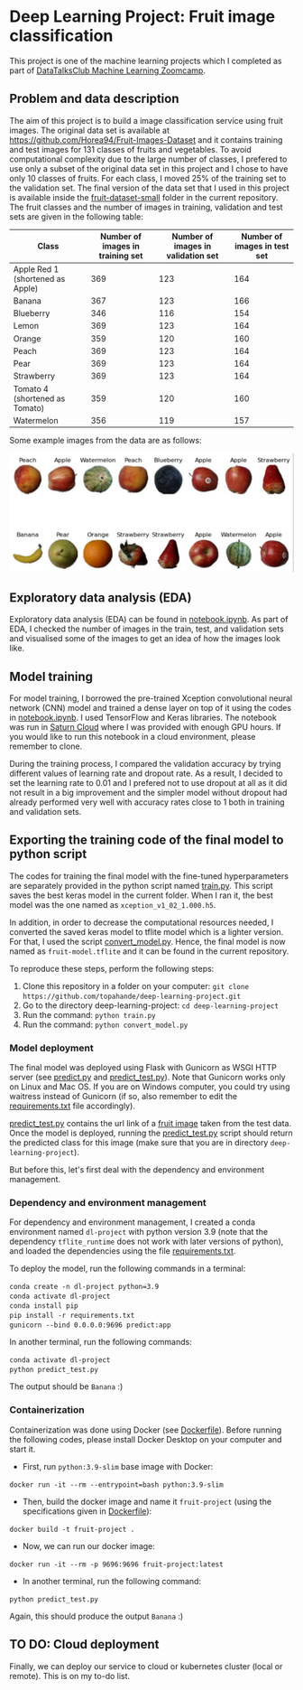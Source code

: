 # Deep Learning Project: Fruit image classification 
This project is one of the machine learning projects which I completed as part of [DataTalksClub Machine Learning Zoomcamp](https://github.com/DataTalksClub/machine-learning-zoomcamp).  

## Problem and data description 
The aim of this project is to build a image classification service using fruit images. The original data set is available at https://github.com/Horea94/Fruit-Images-Dataset and it contains training and test images for 131 classes of fruits and vegetables. To avoid computational complexity due to the large number of classes, I prefered to use only a subset of the original data set in this project and I chose to have only 10 classes of fruits. For each class, I moved 25% of the training set to the validation set. The final version of the data set that I used in this project is available inside the [fruit-dataset-small](https://github.com/topahande/deep-learning-project/tree/main/fruit-dataset-small) folder in the current repository. The fruit classes and the number of images in training, validation and test sets are given in the following table: 

| Class                            | Number of images in training set | Number of images in validation set | Number of images in test set |
| -------------------------------- | -------------------------------- | ---------------------------------- | ---------------------------- |
| Apple Red 1 (shortened as Apple) |             369                  |             123                    |             164              | 
| Banana                           |             367                  |             123                    |             166              | 
| Blueberry                        |             346                  |             116                    |             154              | 
| Lemon                            |             369                  |             123                    |             164              | 
| Orange                           |             359                  |             120                    |             160              | 
| Peach                            |             369                  |             123                    |             164              | 
| Pear                             |             369                  |             123                    |             164              | 
| Strawberry                       |             369                  |             123                    |             164              | 
| Tomato 4 (shortened as Tomato)   |             359                  |             120                    |             160              | 
| Watermelon                       |             356                  |             119                    |             157              | 

Some example images from the data are as follows:

![data_outlook](https://github.com/topahande/deep-learning-project/blob/main/data_outlook.png)

## Exploratory data analysis (EDA)   

Exploratory data analysis (EDA) can be found in [notebook.ipynb](https://github.com/topahande/deep-learning-project/blob/main/notebook.ipynb). As part of EDA, I checked the number of images in the train, test, and validation sets and visualised some of the images to get an idea of how the images look like. 

## Model training  

For model training, I borrowed the pre-trained Xception convolutional neural network (CNN) model and trained a dense layer on top of it using the codes in [notebook.ipynb](https://github.com/topahande/deep-learning-project/blob/main/notebook.ipynb). I used TensorFlow and Keras libraries. The notebook was run in [Saturn Cloud](https://saturncloud.io/) where I was provided with enough GPU hours. If you would like to run this notebook in a cloud environment, please remember to clone.  

During the training process, I compared the validation accuracy by trying different values of learning rate and dropout rate. As a result, I decided to set the learning rate to 0.01 and I prefered not to use dropout at all as it did not result in a big improvement and the simpler model without dropout had already performed very well with accuracy rates close to 1 both in training and validation sets. 

## Exporting the training code of the final model to python script

The codes for training the final model with the fine-tuned hyperparameters are separately provided in the python script named [train.py](https://github.com/topahande/deep-learning-project/blob/main/train.py).
This script saves the best keras model in the current folder. When I ran it, the best model was the one named as ``xception_v1_02_1.000.h5``.

In addition, in order to decrease the computational resources needed, I converted the saved keras model to tflite model which is a lighter version. For that, I used the script [convert_model.py](https://github.com/topahande/deep-learning-project/blob/main/convert_model.py). Hence, the final model is now named as ``fruit-model.tflite`` and it can be found in the current repository.

To reproduce these steps, perform the following steps:  
1) Clone this repository in a folder on your computer: ``git clone https://github.com/topahande/deep-learning-project.git``
2) Go to the directory deep-learning-project: ``cd deep-learning-project``
3) Run the command: ``python train.py``
4) Run the command: ``python convert_model.py``  


### Model deployment

The final model was deployed using Flask with Gunicorn as WSGI HTTP server (see [predict.py](https://github.com/topahande/deep-learning-project/blob/main/predict.py) and [predict_test.py](https://github.com/topahande/deep-learning-project/blob/main/predict_test.py)). Note that Gunicorn works only on Linux and Mac OS. If you are on Windows computer, you could try using waitress instead of Gunicorn (if so, also remember to edit the [requirements.txt](https://github.com/topahande/deep-learning-project/blob/main/requirements.txt) file accordingly).  

[predict_test.py](https://github.com/topahande/deep-learning-project/blob/main/predict_test.py) contains the url link of a [fruit image](https://raw.githubusercontent.com/Horea94/Fruit-Images-Dataset/master/Test/Banana/100_100.jpg) taken from the test data. Once the model is deployed, running the [predict_test.py](https://github.com/topahande/deep-learning-project/blob/main/predict_test.py) script should return the predicted class for this image (make sure that you are in directory ``deep-learning-project``).

But before this, let's first deal with the dependency and environment management.

### Dependency and environment management  

For dependency and environment management, I created a conda environment named ``dl-project`` with python version 3.9 (note that the dependency ``tflite_runtime`` does not work with later versions of python), and loaded the dependencies using the file [requirements.txt](https://github.com/topahande/deep-learning-project/blob/main/requirements.txt).  

To deploy the model, run the following commands in a terminal:

``conda create -n dl-project python=3.9``  
``conda activate dl-project``  
``conda install pip``  
``pip install -r requirements.txt``  
``gunicorn --bind 0.0.0.0:9696 predict:app``  

In another  terminal, run the following commands:  

``conda activate dl-project``  
``python predict_test.py``  

The output should be ``Banana`` :)

### Containerization  

Containerization was done using Docker (see [Dockerfile](https://github.com/topahande/deep-learning-project/blob/main/Dockerfile)). Before running the following codes, please install Docker Desktop on your computer and start it.  

- First, run ``python:3.9-slim`` base image with Docker:  

``docker run -it --rm --entrypoint=bash python:3.9-slim``

- Then, build the docker image and name it ``fruit-project`` (using the specifications given in [Dockerfile](https://github.com/topahande/deep-learning-project/blob/main/Dockerfile)):  

``docker build -t fruit-project .``  

- Now, we can run our docker image:

``docker run -it --rm -p 9696:9696 fruit-project:latest``

- In another  terminal, run the following command:  

``python predict_test.py`` 

Again, this should produce the output ``Banana`` :)  

## TO DO: Cloud deployment 

Finally, we can deploy our service to cloud or kubernetes cluster (local or remote). This is on my to-do list.  
